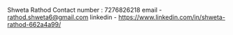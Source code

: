 Shweta Rathod 
Contact number : 7276826218
email - rathod.shweta6@gmail.com
linkedin  - https://www.linkedin.com/in/shweta-rathod-662a4a99/
